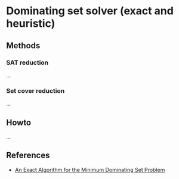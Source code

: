 # Dominating set solver (exact and heuristic)

## Methods

### SAT reduction

...

### Set cover reduction

...

## Howto

...

## References

- [An Exact Algorithm for the Minimum Dominating Set Problem](https://www.ijcai.org/proceedings/2023/622)